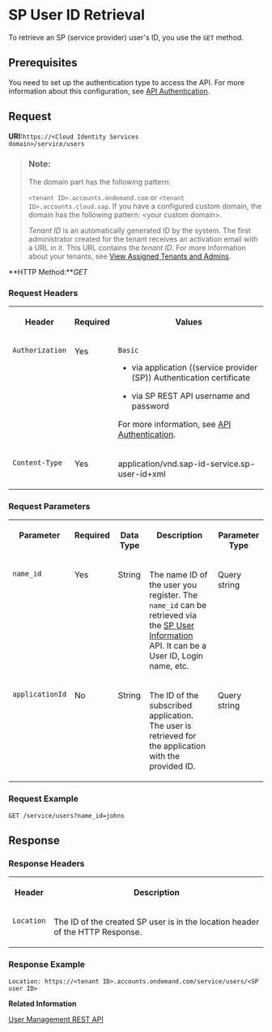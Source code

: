 <!-- loioead62fcd8a8c4d97980bcdd102725a14 -->

# SP User ID Retrieval

To retrieve an SP \(service provider\) user's ID, you use the `GET` method.



<a name="loioead62fcd8a8c4d97980bcdd102725a14__section_mbm_1xk_fdb"/>

## Prerequisites

You need to set up the authentication type to access the API. For more information about this configuration, see [API Authentication](../Operation-Guide/api-authentication-9d200d5.md).



## Request

**URI:**<code>https://&lt;Cloud Identity Services domain&gt;/service/users</code>

> ### Note:  
> The domain part has the following pattern:
> 
> `<tenant ID>.accounts.ondemand.com` or `<tenant ID>.accounts.cloud.sap`. If you have a configured custom domain, the domain has the following pattern: <your custom domain\>.
> 
> *Tenant ID* is an automatically generated ID by the system. The first administrator created for the tenant receives an activation email with a URL in it. This URL contains the *tenant ID*. For more information about your tenants, see [View Assigned Tenants and Admins](../view-assigned-tenants-and-admins-f56e6f2.md).

**HTTP Method:***GET*



### Request Headers


<table>
<tr>
<th valign="top">

Header

</th>
<th valign="top">

Required

</th>
<th valign="top">

Values

</th>
</tr>
<tr>
<td valign="top">

`Authorization`

</td>
<td valign="top">

Yes

</td>
<td valign="top">

`Basic`

-   via application \(\(service provider \(SP\)\) Authentication certificate

-   via SP REST API username and password


For more information, see [API Authentication](../Operation-Guide/api-authentication-9d200d5.md).

</td>
</tr>
<tr>
<td valign="top">

`Content-Type`

</td>
<td valign="top">

Yes

</td>
<td valign="top">

application/vnd.sap-id-service.sp-user-id+xml

</td>
</tr>
</table>



### Request Parameters


<table>
<tr>
<th valign="top">

Parameter

</th>
<th valign="top">

Required

</th>
<th valign="top">

Data Type

</th>
<th valign="top">

Description

</th>
<th valign="top">

Parameter Type

</th>
</tr>
<tr>
<td valign="top">

`name_id`

</td>
<td valign="top">

Yes

</td>
<td valign="top">

String

</td>
<td valign="top">

The name ID of the user you register. The `name_id` can be retrieved via the [SP User Information](sp-user-information-dc96d56.md) API. It can be a User ID, Login name, etc.

</td>
<td valign="top">

Query string

</td>
</tr>
<tr>
<td valign="top">

`applicationId`

</td>
<td valign="top">

No

</td>
<td valign="top">

String

</td>
<td valign="top">

The ID of the subscribed application. The user is retrieved for the application with the provided ID.

</td>
<td valign="top">

Query string

</td>
</tr>
</table>



### Request Example

```
GET /service/users?name_id=johns
```



## Response



### Response Headers


<table>
<tr>
<th valign="top">

Header

</th>
<th valign="top">

Description

</th>
</tr>
<tr>
<td valign="top">

`Location`

</td>
<td valign="top">

The ID of the created SP user is in the location header of the HTTP Response.

</td>
</tr>
</table>



### Response Example

```
Location: https://<tenant ID>.accounts.ondemand.com/service/users/<SP user ID>
```



**Related Information**  


[User Management REST API](user-management-rest-api-e6bb70d.md "This REST API allows you to implement a request for user management, such as user registration, as well as SP user retrieval, deactivation and deletion.")

